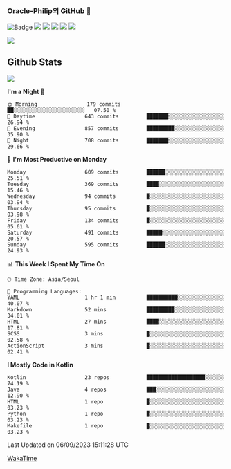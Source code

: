 ### Oracle-Philip의 GitHub 👋

![Badge](http://img.shields.io/badge/-Java-black?style=flat-square)
<img src="https://img.shields.io/badge/ -Kotlin-black?style=flat-square&logo=Kotlin&logoColor=#7F52FF"/></a>
<img src="https://img.shields.io/badge/ -Dart-black?style=flat-square&logo=Dart&logoColor=#0175C2"/></a>
<img src="https://img.shields.io/badge/ -Android-black?style=flat-square&logo=Android&logoColor=#3DDC84"/></a>
<img src="https://img.shields.io/badge/ -Flutter-black?style=flat-square&logo=Flutter&logoColor=#02569B"/></a>
<img src="https://img.shields.io/badge/ -Firebase-black?style=flat-square&logo=Firebase&logoColor=#FFCA28"/></a>

<img src="https://img.shields.io/badge/ -BLE-black?style=flat-square&logo=Bluetooth&logoColor=#0082FC"/></a>

<!--
<img src="https://img.shields.io/badge/ -STM32F103-black?style=flat-square&logo=STMicroelectronics&logoColor=#03234B"/></a>
<img src="https://img.shields.io/badge/ -Qt-black?style=flat-square&logo=Qt&logoColor=#41CD52"/></a>
-->

<!--
![Badge](http://img.shields.io/badge/-Java-black?style=flat-square)
![Badge](http://img.shields.io/badge/-Koltin-black?style=flat-square)
![Badge](http://img.shields.io/badge/-Dart-black?style=flat-square)
![Badge](http://img.shields.io/badge/-Android-black?style=flat-square)
![Badge](http://img.shields.io/badge/-Flutter-black?style=flat-square)
![Badge](http://img.shields.io/badge/-Firebase-black?style=flat-square)
-->

## Github Stats  
<div align="left"><img src="https://github-readme-stats.vercel.app/api?username=Oracle-Philip&show_icons=true&count_private=true&hide_border=true" align="center" /></div>


<!--START_SECTION:waka-->
**I'm a Night 🦉** 

```text
🌞 Morning                179 commits         ██░░░░░░░░░░░░░░░░░░░░░░░   07.50 % 
🌆 Daytime                643 commits         ███████░░░░░░░░░░░░░░░░░░   26.94 % 
🌃 Evening                857 commits         █████████░░░░░░░░░░░░░░░░   35.90 % 
🌙 Night                  708 commits         ███████░░░░░░░░░░░░░░░░░░   29.66 % 
```
📅 **I'm Most Productive on Monday** 

```text
Monday                   609 commits         ██████░░░░░░░░░░░░░░░░░░░   25.51 % 
Tuesday                  369 commits         ████░░░░░░░░░░░░░░░░░░░░░   15.46 % 
Wednesday                94 commits          █░░░░░░░░░░░░░░░░░░░░░░░░   03.94 % 
Thursday                 95 commits          █░░░░░░░░░░░░░░░░░░░░░░░░   03.98 % 
Friday                   134 commits         █░░░░░░░░░░░░░░░░░░░░░░░░   05.61 % 
Saturday                 491 commits         █████░░░░░░░░░░░░░░░░░░░░   20.57 % 
Sunday                   595 commits         ██████░░░░░░░░░░░░░░░░░░░   24.93 % 
```


📊 **This Week I Spent My Time On** 

```text
🕑︎ Time Zone: Asia/Seoul

💬 Programming Languages: 
YAML                     1 hr 1 min          ██████████░░░░░░░░░░░░░░░   40.07 % 
Markdown                 52 mins             █████████░░░░░░░░░░░░░░░░   34.01 % 
HTML                     27 mins             ████░░░░░░░░░░░░░░░░░░░░░   17.81 % 
SCSS                     3 mins              █░░░░░░░░░░░░░░░░░░░░░░░░   02.58 % 
ActionScript             3 mins              █░░░░░░░░░░░░░░░░░░░░░░░░   02.41 % 
```

**I Mostly Code in Kotlin** 

```text
Kotlin                   23 repos            ███████████████████░░░░░░   74.19 % 
Java                     4 repos             ███░░░░░░░░░░░░░░░░░░░░░░   12.90 % 
HTML                     1 repo              █░░░░░░░░░░░░░░░░░░░░░░░░   03.23 % 
Python                   1 repo              █░░░░░░░░░░░░░░░░░░░░░░░░   03.23 % 
Makefile                 1 repo              █░░░░░░░░░░░░░░░░░░░░░░░░   03.23 % 
```




 Last Updated on 06/09/2023 15:11:28 UTC
<!--END_SECTION:waka-->


<!--
**Oracle-Philip/Oracle-Philip** is a ✨ _special_ ✨ repository because its `README.md` (this file) appears on your GitHub profile.

Here are some ideas to get you started:

- 🔭 I’m currently working on ...
- 🌱 I’m currently learning ...
- 👯 I’m looking to collaborate on ...
- 🤔 I’m looking for help with ...
- 💬 Ask me about ...
- 📫 How to reach me: ...
- 😄 Pronouns: ...
- ⚡ Fun fact: ...
-->


[WakaTime](https://wakatime.com/dashboard)
